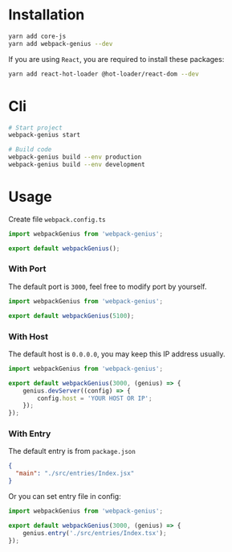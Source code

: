 # Installation
```bash
yarn add core-js
yarn add webpack-genius --dev
```

If you are using `React`, you are required to install these packages:
```bash
yarn add react-hot-loader @hot-loader/react-dom --dev
```

# Cli
```bash
# Start project
webpack-genius start

# Build code
webpack-genius build --env production
webpack-genius build --env development
```

# Usage
Create file `webpack.config.ts`
```typescript
import webpackGenius from 'webpack-genius';

export default webpackGenius();
```

### With Port
The default port is `3000`, feel free to modify port by yourself.
```typescript
import webpackGenius from 'webpack-genius';

export default webpackGenius(5100);
```

### With Host
The default host is `0.0.0.0`, you may keep this IP address usually.
```typescript
import webpackGenius from 'webpack-genius';

export default webpackGenius(3000, (genius) => {
    genius.devServer((config) => {
        config.host = 'YOUR HOST OR IP';
    });
});
```

### With Entry
The default entry is from `package.json`
```json
{
  "main": "./src/entries/Index.jsx"
}
```
Or you can set entry file in config:
```typescript
import webpackGenius from 'webpack-genius';

export default webpackGenius(3000, (genius) => {
    genius.entry('./src/entries/Index.tsx');
});
```
